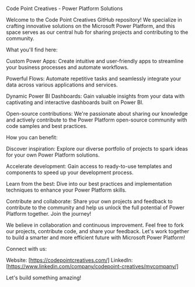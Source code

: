 Code Point Creatives - Power Platform Solutions

Welcome to the Code Point Creatives GitHub repository! We specialize in crafting innovative solutions on the Microsoft Power Platform, and this space serves as our central hub for sharing projects and contributing to the community.

What you'll find here:

Custom Power Apps: Create intuitive and user-friendly apps to streamline your business processes and automate workflows.

Powerful Flows: Automate repetitive tasks and seamlessly integrate your data across various applications and services.

Dynamic Power BI Dashboards: Gain valuable insights from your data with captivating and interactive dashboards built on Power BI.

Open-source contributions: We're passionate about sharing our knowledge and actively contribute to the Power Platform open-source community with code samples and best practices.

How you can benefit:

Discover inspiration: Explore our diverse portfolio of projects to spark ideas for your own Power Platform solutions.

Accelerate development: Gain access to ready-to-use templates and components to speed up your development process.

Learn from the best: Dive into our best practices and implementation techniques to enhance your Power Platform skills.

Contribute and collaborate: Share your own projects and feedback to contribute to the community and help us unlock the full potential of Power Platform together.
Join the journey!

We believe in collaboration and continuous improvement. Feel free to fork our projects, contribute code, and share your feedback. Let's work together to build a smarter and more efficient future with Microsoft Power Platform!

Connect with us:

Website: [https://codepointcreatives.com/]
LinkedIn: [https://www.linkedin.com/company/codepoint-creatives/mycompany/]

Let's build something amazing!
